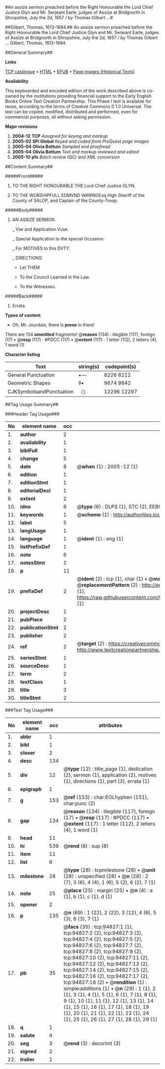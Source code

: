 #An assize sermon preached before the Right Honourable the Lord Chief Justice Glyn and Mr. Serjeant Earle, judges of Assize at Bridgnorth in Shropshire, July the 2d, 1657 / by Thomas Gilbert ...#

##Gilbert, Thomas, 1613-1694.##
An assize sermon preached before the Right Honourable the Lord Chief Justice Glyn and Mr. Serjeant Earle, judges of Assize at Bridgnorth in Shropshire, July the 2d, 1657 / by Thomas Gilbert ...
Gilbert, Thomas, 1613-1694.

##General Summary##

**Links**

[TCP catalogue](http://www.ota.ox.ac.uk/tcp/)  • 
[HTML](http://tei.it.ox.ac.uk/tcp/Texts-HTML/free/A42/A42733.html)  • 
[EPUB](http://tei.it.ox.ac.uk/tcp/Texts-EPUB/free/A42/A42733.epub) • 
[Page images (Historical Texts)](https://data.historicaltexts.jisc.ac.uk/view?pubId=eebo-12875652e&pageId=eebo-12875652e-94827-1)

**Availability**

This keyboarded and encoded edition of the
	       work described above is co-owned by the institutions
	       providing financial support to the Early English Books
	       Online Text Creation Partnership. This Phase I text is
	       available for reuse, according to the terms of Creative
	       Commons 0 1.0 Universal. The text can be copied,
	       modified, distributed and performed, even for
	       commercial purposes, all without asking permission.

**Major revisions**

1. __2004-12__ __TCP__ *Assigned for keying and markup*
1. __2005-02__ __SPi Global__ *Keyed and coded from ProQuest page images*
1. __2005-04__ __Olivia Bottum__ *Sampled and proofread*
1. __2005-04__ __Olivia Bottum__ *Text and markup reviewed and edited*
1. __2005-10__ __pfs__ *Batch review (QC) and XML conversion*

##Content Summary##

#####Front#####

1. TO THE RIGHT HONOURABLE THE Lord Chief Justice GLYN.

1. TO THE WORSHIPFULL EDMVND WARINGEsq High Sheriff of the County of SALOP, and Captain of the County-Troop.

#####Body#####

1. AN ASSIZE SERMON.

    _ Vse and Application.Vuse.

    _ Special Application to the special Occasion:

    _ For MOTIVES to this DVTY.

    _ DIRECTIONS:

      * Let THEM

      * To the Council Learned in the Law.

      * To the Witnesses.

#####Back#####

1. Errata.

**Types of content**

  * Oh, Mr. Jourdain, there is **prose** in there!

There are 134 **ommitted** fragments! 
 @__reason__ (134) : illegible (117), foreign (17)  •  @__resp__ (117) : #PDCC (117)  •  @__extent__ (117) : 1 letter (112), 2 letters (4), 1 word (1)

**Character listing**


|Text|string(s)|codepoint(s)|
|---|---|---|
|General Punctuation|•—|8226 8212|
|Geometric Shapes|◊▪|9674 9642|
|CJKSymbolsandPunctuation|〈〉|12296 12297|

##Tag Usage Summary##

###Header Tag Usage###

|No|element name|occ|attributes|
|---|---|---|---|
|1.|__author__|2||
|2.|__availability__|1||
|3.|__biblFull__|1||
|4.|__change__|5||
|5.|__date__|8| @__when__ (1) : 2005-12 (1)|
|6.|__edition__|1||
|7.|__editionStmt__|1||
|8.|__editorialDecl__|1||
|9.|__extent__|2||
|10.|__idno__|6| @__type__ (6) : DLPS (1), STC (2), EEBO-CITATION (1), OCLC (1), VID (1)|
|11.|__keywords__|1| @__scheme__ (1) : http://authorities.loc.gov/ (1)|
|12.|__label__|5||
|13.|__langUsage__|1||
|14.|__language__|1| @__ident__ (1) : eng (1)|
|15.|__listPrefixDef__|1||
|16.|__note__|6||
|17.|__notesStmt__|2||
|18.|__p__|11||
|19.|__prefixDef__|2| @__ident__ (2) : tcp (1), char (1)  •  @__matchPattern__ (2) : ([0-9\-]+):([0-9IVX]+) (1), (.+) (1)  •  @__replacementPattern__ (2) : http://eebo.chadwyck.com/downloadtiff?vid=$1&page=$2 (1), https://raw.githubusercontent.com/textcreationpartnership/Texts/master/tcpchars.xml#$1 (1)|
|20.|__projectDesc__|1||
|21.|__pubPlace__|2||
|22.|__publicationStmt__|2||
|23.|__publisher__|2||
|24.|__ref__|2| @__target__ (2) : https://creativecommons.org/publicdomain/zero/1.0/ (1), http://www.textcreationpartnership.org/docs/. (1)|
|25.|__seriesStmt__|1||
|26.|__sourceDesc__|1||
|27.|__term__|2||
|28.|__textClass__|1||
|29.|__title__|3||
|30.|__titleStmt__|2||


###Text Tag Usage###

|No|element name|occ|attributes|
|---|---|---|---|
|1.|__abbr__|1||
|2.|__bibl__|1||
|3.|__closer__|2||
|4.|__desc__|134||
|5.|__div__|12| @__type__ (12) : title_page (1), dedication (2), sermon (1), application (2), motives (1), directions (1), part (3), errata (1)|
|6.|__epigraph__|1||
|7.|__g__|153| @__ref__ (153) : char:EOLhyphen (151), char:punc (2)|
|8.|__gap__|134| @__reason__ (134) : illegible (117), foreign (17)  •  @__resp__ (117) : #PDCC (117)  •  @__extent__ (117) : 1 letter (112), 2 letters (4), 1 word (1)|
|9.|__head__|11||
|10.|__hi__|539| @__rend__ (8) : sup (8)|
|11.|__item__|11||
|12.|__list__|6||
|13.|__milestone__|28| @__type__ (28) : tcpmilestone (28)  •  @__unit__ (28) : unspecified (28)  •  @__n__ (28) : 2 (7), 3 (6), 4 (4), 1 (6), 5 (2), 6 (2), 7 (1)|
|14.|__note__|25| @__place__ (25) : margin (25)  •  @__n__ (4) : a (1), b (1), c (1), d (1)|
|15.|__opener__|2||
|16.|__p__|135| @__n__ (69) : 1 (22), 2 (22), 3 (12), 4 (6), 5 (3), 6 (3), 7 (1)|
|17.|__pb__|35| @__facs__ (35) : tcp:94827:1 (1), tcp:94827:2 (2), tcp:94827:3 (2), tcp:94827:4 (2), tcp:94827:5 (2), tcp:94827:6 (2), tcp:94827:7 (2), tcp:94827:8 (2), tcp:94827:9 (2), tcp:94827:10 (2), tcp:94827:11 (2), tcp:94827:12 (2), tcp:94827:13 (2), tcp:94827:14 (2), tcp:94827:15 (2), tcp:94827:16 (2), tcp:94827:17 (2), tcp:94827:18 (2)  •  @__rendition__ (1) : simple:additions (1)  •  @__n__ (29) : 1 (1), 2 (1), 3 (1), 4 (1), 5 (1), 6 (1), 7 (1), 8 (1), 9 (1), 10 (1), 11 (1), 12 (1), 13 (1), 14 (1), 15 (1), 16 (1), 17 (1), 18 (1), 19 (1), 20 (1), 21 (1), 22 (1), 23 (1), 24 (1), 25 (1), 26 (1), 27 (1), 28 (1), 29 (1)|
|18.|__q__|1||
|19.|__salute__|4||
|20.|__seg__|3| @__rend__ (3) : decorInit (3)|
|21.|__signed__|2||
|22.|__trailer__|1||
